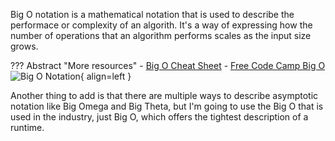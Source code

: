 Big O notation is a mathematical notation that is used to describe the performace or complexity of an algorith. It's a way of expressing how the number of operations that an algorithm performs scales as the input size grows.

??? Abstract "More resources"
    - [Big O Cheat Sheet](https://www.bigocheatsheet.com/)
    - [Free Code Camp Big O](https://www.freecodecamp.org/news/big-o-notation-why-it-matters-and-why-it-doesnt-1674cfa8a23c/)
![Big O Notation](https://miro.medium.com/max/1200/1*5ZLci3SuR0zM_QlZOADv8Q.jpeg){ align=left }

Another thing to add is that there are multiple ways to describe asymptotic notation like Big Omega and Big Theta, but I'm going to use the Big O that is used in the industry, just Big O, which offers the tightest description of a runtime.